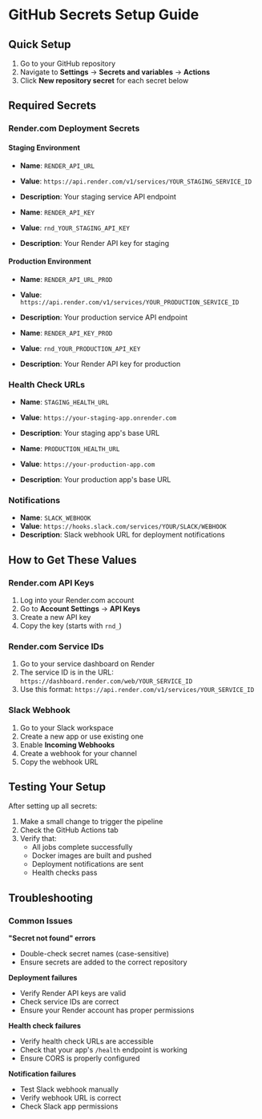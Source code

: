 # GitHub Secrets Setup Guide

## Quick Setup

1. Go to your GitHub repository
2. Navigate to **Settings** → **Secrets and variables** → **Actions**
3. Click **New repository secret** for each secret below

## Required Secrets

### Render.com Deployment Secrets

#### Staging Environment
- **Name**: `RENDER_API_URL`
- **Value**: `https://api.render.com/v1/services/YOUR_STAGING_SERVICE_ID`
- **Description**: Your staging service API endpoint

- **Name**: `RENDER_API_KEY`
- **Value**: `rnd_YOUR_STAGING_API_KEY`
- **Description**: Your Render API key for staging

#### Production Environment
- **Name**: `RENDER_API_URL_PROD`
- **Value**: `https://api.render.com/v1/services/YOUR_PRODUCTION_SERVICE_ID`
- **Description**: Your production service API endpoint

- **Name**: `RENDER_API_KEY_PROD`
- **Value**: `rnd_YOUR_PRODUCTION_API_KEY`
- **Description**: Your Render API key for production

### Health Check URLs
- **Name**: `STAGING_HEALTH_URL`
- **Value**: `https://your-staging-app.onrender.com`
- **Description**: Your staging app's base URL

- **Name**: `PRODUCTION_HEALTH_URL`
- **Value**: `https://your-production-app.com`
- **Description**: Your production app's base URL

### Notifications
- **Name**: `SLACK_WEBHOOK`
- **Value**: `https://hooks.slack.com/services/YOUR/SLACK/WEBHOOK`
- **Description**: Slack webhook URL for deployment notifications

## How to Get These Values

### Render.com API Keys
1. Log into your Render.com account
2. Go to **Account Settings** → **API Keys**
3. Create a new API key
4. Copy the key (starts with `rnd_`)

### Render.com Service IDs
1. Go to your service dashboard on Render
2. The service ID is in the URL: `https://dashboard.render.com/web/YOUR_SERVICE_ID`
3. Use this format: `https://api.render.com/v1/services/YOUR_SERVICE_ID`

### Slack Webhook
1. Go to your Slack workspace
2. Create a new app or use existing one
3. Enable **Incoming Webhooks**
4. Create a webhook for your channel
5. Copy the webhook URL

## Testing Your Setup

After setting up all secrets:

1. Make a small change to trigger the pipeline
2. Check the GitHub Actions tab
3. Verify that:
   - All jobs complete successfully
   - Docker images are built and pushed
   - Deployment notifications are sent
   - Health checks pass

## Troubleshooting

### Common Issues

**"Secret not found" errors**
- Double-check secret names (case-sensitive)
- Ensure secrets are added to the correct repository

**Deployment failures**
- Verify Render API keys are valid
- Check service IDs are correct
- Ensure your Render account has proper permissions

**Health check failures**
- Verify health check URLs are accessible
- Check that your app's `/health` endpoint is working
- Ensure CORS is properly configured

**Notification failures**
- Test Slack webhook manually
- Verify webhook URL is correct
- Check Slack app permissions 